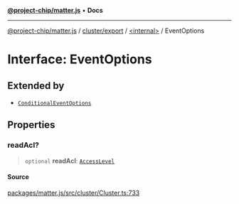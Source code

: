 [**@project-chip/matter.js**](../../../../README.md) • **Docs**

***

[@project-chip/matter.js](../../../../modules.md) / [cluster/export](../../README.md) / [\<internal\>](../README.md) / EventOptions

# Interface: EventOptions

## Extended by

- [`ConditionalEventOptions`](ConditionalEventOptions.md)

## Properties

### readAcl?

> `optional` **readAcl**: [`AccessLevel`](../../enumerations/AccessLevel.md)

#### Source

[packages/matter.js/src/cluster/Cluster.ts:733](https://github.com/project-chip/matter.js/blob/7a8cbb56b87d4ccf34bec5a9a95ab40a1711324f/packages/matter.js/src/cluster/Cluster.ts#L733)
